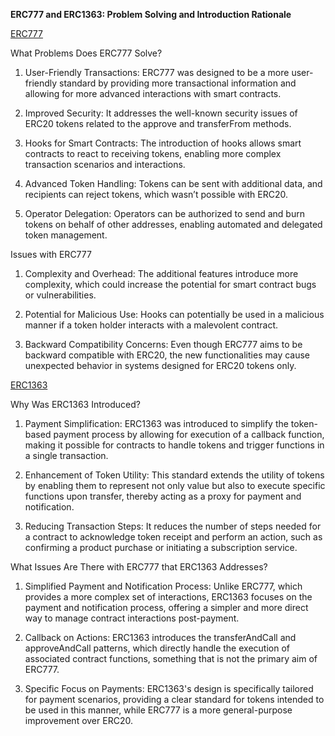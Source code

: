 
**ERC777 and ERC1363: Problem Solving and Introduction Rationale**


<u>ERC777</u>

What Problems Does ERC777 Solve?
1. User-Friendly Transactions: ERC777 was designed to be a more user-friendly standard by providing more transactional information and allowing for more advanced interactions with smart contracts.

2. Improved Security: It addresses the well-known security issues of ERC20 tokens related to the approve and transferFrom methods.

3. Hooks for Smart Contracts: The introduction of hooks allows smart contracts to react to receiving tokens, enabling more complex transaction scenarios and interactions.

4. Advanced Token Handling: Tokens can be sent with additional data, and recipients can reject tokens, which wasn’t possible with ERC20.

5. Operator Delegation: Operators can be authorized to send and burn tokens on behalf of other addresses, enabling automated and delegated token management.

Issues with ERC777
1. Complexity and Overhead: The additional features introduce more complexity, which could increase the potential for smart contract bugs or vulnerabilities.

2. Potential for Malicious Use: Hooks can potentially be used in a malicious manner if a token holder interacts with a malevolent contract.

3. Backward Compatibility Concerns: Even though ERC777 aims to be backward compatible with ERC20, the new functionalities may cause unexpected behavior in systems designed for ERC20 tokens only.

<u>ERC1363</u>

Why Was ERC1363 Introduced?
1. Payment Simplification: ERC1363 was introduced to simplify the token-based payment process by allowing for execution of a callback function, making it possible for contracts to handle tokens and trigger functions in a single transaction.

2. Enhancement of Token Utility: This standard extends the utility of tokens by enabling them to represent not only value but also to execute specific functions upon transfer, thereby acting as a proxy for payment and notification.

3. Reducing Transaction Steps: It reduces the number of steps needed for a contract to acknowledge token receipt and perform an action, such as confirming a product purchase or initiating a subscription service.

What Issues Are There with ERC777 that ERC1363 Addresses?
1. Simplified Payment and Notification Process: Unlike ERC777, which provides a more complex set of interactions, ERC1363 focuses on the payment and notification process, offering a simpler and more direct way to manage contract interactions post-payment.

2. Callback on Actions: ERC1363 introduces the transferAndCall and approveAndCall patterns, which directly handle the execution of associated contract functions, something that is not the primary aim of ERC777.

3. Specific Focus on Payments: ERC1363's design is specifically tailored for payment scenarios, providing a clear standard for tokens intended to be used in this manner, while ERC777 is a more general-purpose improvement over ERC20.